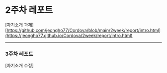# 2주차 레포트

[자기소개 과제] [https://github.com/jeongho77/Cordova/blob/main/2week/report/intro.html](https://jeongho77.github.io/Cordova/2week/report/intro.html)

<hr>
<h3>3주차 레포트</h3> 

[자기소개 수정] 
